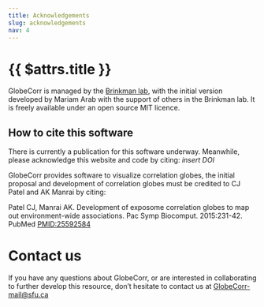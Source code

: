 ```yaml
---
title: Acknowledgements
slug: acknowledgements
nav: 4
---
```

# {{ $attrs.title }} 
GlobeCorr is managed by the [Brinkman lab](https://www.brinkman.mbb.sfu.ca/), with the initial version developed by Mariam Arab with the support of others in the Brinkman lab. It is freely available under an open source MIT licence. 

## How to cite this software

There is currently a publication for this software underway. Meanwhile, please acknowledge this website and code by citing: *insert DOI* 

GlobeCorr provides software to visualize correlation globes, the initial proposal and development of correlation globes must be credited to CJ Patel and AK Manrai by citing: 

Patel CJ, Manrai AK. Development of exposome correlation globes to map out environment-wide associations. Pac Symp Biocomput. 2015:231-42. PubMed [PMID:25592584](https://www-ncbi-nlm-nih-gov.proxy.lib.sfu.ca/pubmed/25592584) 




# Contact us

If you have any questions about GlobeCorr, or are interested in collaborating to further develop this resource, don’t hesitate to contact us at GlobeCorr-mail@sfu.ca
